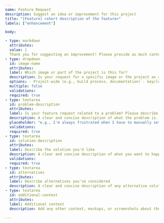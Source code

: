 ```yaml
---
name: Feature Request
description: Suggest an idea or improvement for this project
title: "[Feature] <short description of the feature>"
labels: ["enhancement"]

body:

- type: markdown
  attributes:
  value: |
  Thank you for suggesting an improvement! Please provide as much context as possible.
- type: dropdown
  id: image-name
  attributes:
  label: Which image or part of the project is this for?
  description: Is your request for a specific image or the project as a whole?
  options: - Project-wide (e.g., build process, documentation) - keycloak - postgres - redis # --- Add more image names here as you add them ---
  multiple: false
  validations:
  required: true
- type: textarea
  id: problem-description
  attributes:
  label: Is your feature request related to a problem? Please describe.
  description: A clear and concise description of what the problem is.
  placeholder: "e.g., I'm always frustrated when I have to manually set..."
  validations:
  required: true
- type: textarea
  id: solution-description
  attributes:
  label: Describe the solution you'd like
  description: A clear and concise description of what you want to happen.
  validations:
  required: true
- type: textarea
  id: alternatives
  attributes:
  label: Describe alternatives you've considered
  description: A clear and concise description of any alternative solutions or features you've considered.
- type: textarea
  id: additional-context
  attributes:
  label: Additional context
  description: Add any other context, mockups, or screenshots about the feature request here.

---
```

